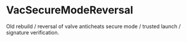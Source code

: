 # VacSecureModeReversal
Old rebuild / reversal of valve anticheats secure mode / trusted launch / signature verification.
